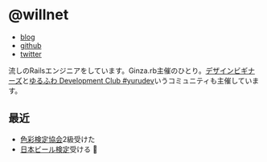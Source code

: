 # @willnet

- [blog](http://blog.willnet.in/)
- [github](https://github.com/willnet)
- [twitter](https://twitter.com/netwillnet)

流しのRailsエンジニアをしています。Ginza.rb主催のひとり。[デザインビギナーズ](http://debeg.doorkeeper.jp/)と[ゆるふわ Development Club #yurudev](http://yurufuwa.club/)いうコミュニティも主催しています。

## 最近

- [色彩検定協会](http://www.aft.or.jp/)2級受けた
- [日本ビール検定](http://www.beerken.com/)受ける :beers:
